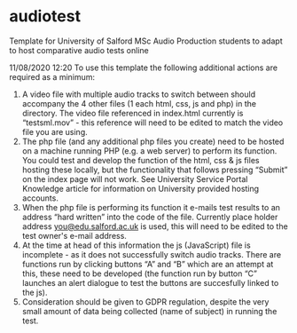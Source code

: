 # audiotest
Template for University of Salford MSc Audio Production students to adapt to host comparative audio tests online

11/08/2020 12:20
To use this template the following additional actions are required as a minimum:
1. A video file with multiple audio tracks to switch between should accompany the 4 other files (1 each html, css, js and php) in the directory. The video file referenced in index.html currently is “testsml.mov” - this reference will need to be edited to match the video file you are using.
2. The php file (and any additional php files you create) need to be hosted on a machine running PHP (e.g. a web server) to perform its function. You could test and develop the function of the html, css & js files hosting these locally, but the functionality that follows pressing “Submit” on the index page will not work. See University Service Portal Knowledge article for information on University provided hosting accounts.
3. When the php file is performing its function it e-mails test results to an address “hard written” into the code of the file. Currently place holder address you@edu.salford.ac.uk is used, this will need to be edited to the test owner's e-mail address.
4. At the time at head of this information the js (JavaScript) file is incomplete - as it does not successfully switch audio tracks. There are functions run by clicking buttons “A” and “B” which are an attempt at this, these need to be developed (the function run by button “C” launches an alert dialogue to test the buttons are succesfully linked to the js).
5. Consideration should be given to GDPR regulation, despite the very small amount of data being collected (name of subject) in running the test.
